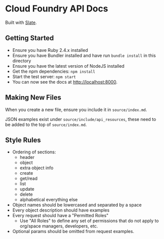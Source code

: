 Cloud Foundry API Docs
======================

Built with [Slate](http://tripit.github.io/slate).

Getting Started
---------------

- Ensure you have Ruby 2.4.x installed
- Ensure you have Bundler installed and have run `bundle install` in this directory
- Ensure you have the latest version of NodeJS installed
- Get the npm dependencies: `npm install`
- Start the test server: `npm start`
- You can now see the docs at <http://localhost:8000>.

Making New Files
----------------

When you create a new file, ensure you include it in `source/index.md`.

JSON examples exist under `source/include/api_resources`, these need to be added to the top of `source/index.md`.

Style Rules
-----------
- Ordering of sections:
  - header
  - object
  - extra object info
  - create
  - get/read
  - list
  - update
  - delete
  - alphabetical everything else
- Object names should be lowercased and separated by a space
- Every object description should have examples
- Every request should have a "Permitted Roles"
  - Use "All Roles" to define any set of permissions that do not apply to org/space managers, developers, etc.
- Optional params should be omitted from request examples.

